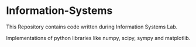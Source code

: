 # Information-Systems
This Repository contains code written during Information Systems Lab. 

Implementations of python libraries like numpy, scipy, sympy and matplotlib.
